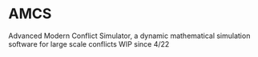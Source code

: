 # AMCS
Advanced Modern Conflict Simulator, a dynamic mathematical simulation software for large scale conflicts
WIP since 4/22
